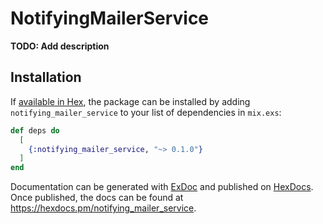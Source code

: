 # NotifyingMailerService

**TODO: Add description**

## Installation

If [available in Hex](https://hex.pm/docs/publish), the package can be installed
by adding `notifying_mailer_service` to your list of dependencies in `mix.exs`:

```elixir
def deps do
  [
    {:notifying_mailer_service, "~> 0.1.0"}
  ]
end
```

Documentation can be generated with [ExDoc](https://github.com/elixir-lang/ex_doc)
and published on [HexDocs](https://hexdocs.pm). Once published, the docs can
be found at <https://hexdocs.pm/notifying_mailer_service>.

